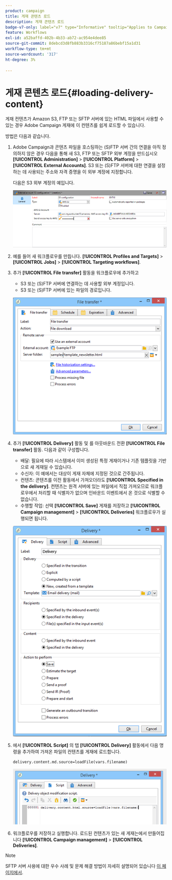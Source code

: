 ```yaml
---
product: campaign
title: 게재 콘텐츠 로드
description: 게재 콘텐츠 로드
badge-v7-only: label="v7" type="Informative" tooltip="Applies to Campaign Classic v7 only"
feature: Workflows
exl-id: a52baffd-402b-4b33-ab72-ac954e4dee85
source-git-commit: 8debcd3d8fb883b3316cf75187a86bebf15a1d31
workflow-type: tm+mt
source-wordcount: '317'
ht-degree: 3%

---
```


# 게재 콘텐츠 로드{#loading-delivery-content}



게재 컨텐츠가 Amazon S3, FTP 또는 SFTP 서버에 있는 HTML 파일에서 사용할 수 있는 경우 Adobe Campaign 게재에 이 컨텐츠를 쉽게 로드할 수 있습니다.

방법은 다음과 같습니다.

1. Adobe Campaign과 콘텐츠 파일을 호스팅하는 (S)FTP 서버 간의 연결을 아직 정의하지 않은 경우 다음을 통해 새 S3, FTP 또는 SFTP 외부 계정을 만드십시오 **[!UICONTROL Administration]** > **[!UICONTROL Platform]** > **[!UICONTROL External Accounts]**. S3 또는 (S)FTP 서버에 대한 연결을 설정하는 데 사용되는 주소와 자격 증명을 이 외부 계정에 지정합니다.

   다음은 S3 외부 계정의 예입니다.

   ![](assets/delivery_loadcontent_filetransfertexamples3.png)

1. 예를 들어 새 워크플로우를 만듭니다. **[!UICONTROL Profiles and Targets]** > **[!UICONTROL Jobs]** > **[!UICONTROL Targeting workflows]**.
1. 추가 **[!UICONTROL File transfer]** 활동을 워크플로우에 추가하고

   * S3 또는 (S)FTP 서버에 연결하는 데 사용할 외부 계정입니다.
   * S3 또는 (S)FTP 서버에 있는 파일의 경로입니다.

   ![](assets/delivery_loadcontent_filetransfertexample.png)

1. 추가 **[!UICONTROL Delivery]** 활동 및 를 아웃바운드 전환 **[!UICONTROL File transfer]** 활동. 다음과 같이 구성합니다.

   * 배달: 필요에 따라 시스템에서 이미 생성된 특정 게재이거나 기존 템플릿을 기반으로 새 게재일 수 있습니다.
   * 수신자: 이 예에서는 대상이 게재 자체에 지정된 것으로 간주됩니다.
   * 컨텐츠: 콘텐츠를 이전 활동에서 가져오더라도 **[!UICONTROL Specified in the delivery]**. 컨텐츠는 원격 서버에 있는 파일에서 직접 가져오므로 워크플로우에서 처리할 때 식별자가 없으며 인바운드 이벤트에서 온 것으로 식별할 수 없습니다.
   * 수행할 작업: 선택 **[!UICONTROL Save]** 게재를 저장하고 **[!UICONTROL Campaign management]** > **[!UICONTROL Deliveries]** 워크플로우가 실행되면 됩니다.

   ![](assets/delivery_loadcontent_activityexample.png)

1. 에서 **[!UICONTROL Script]** 의 탭 **[!UICONTROL Delivery]** 활동에서 다음 명령을 추가하여 가져온 파일의 컨텐츠를 게재에 로드합니다.

   ```
   delivery.content.md.source=loadFile(vars.filename)
   ```

   ![](assets/delivery_loadcontent_script.png)

1. 워크플로우를 저장하고 실행합니다. 로드된 컨텐츠가 있는 새 게재는에서 만들어집니다 **[!UICONTROL Campaign management]** > **[!UICONTROL Deliveries]**.

>[!NOTE]
>
>SFTP 서버 사용에 대한 우수 사례 및 문제 해결 방법이 자세히 설명되어 있습니다 [이 페이지에서](../../platform/using/sftp-server-usage.md).
